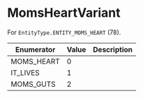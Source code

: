 # MomsHeartVariant

For `EntityType.ENTITY_MOMS_HEART` (78). 

| Enumerator | Value | Description |
| - | - | - |
| MOMS_HEART | 0 |  |
| IT_LIVES | 1 |  |
| MOMS_GUTS | 2 |  |
